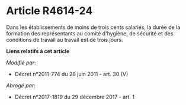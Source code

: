 # Article R4614-24

Dans les établissements de moins de trois cents salariés, la durée de la formation des représentants au      comité
d'hygiène, de sécurité et des conditions de travail au travail est de trois jours.

**Liens relatifs à cet article**

_Modifié par_:

  - Décret n°2011-774 du 28 juin 2011 - art. 30 (V)

_Abrogé par_:

  - Décret n°2017-1819 du 29 décembre 2017 - art. 1

